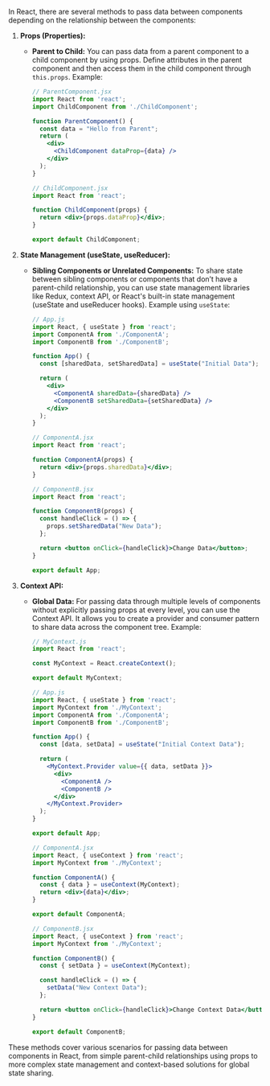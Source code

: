In React, there are several methods to pass data between components depending on the relationship between the components:

1. **Props (Properties):**
   - **Parent to Child:** You can pass data from a parent component to a child component by using props. Define attributes in the parent component and then access them in the child component through `this.props`. Example:
     ```jsx
     // ParentComponent.jsx
     import React from 'react';
     import ChildComponent from './ChildComponent';

     function ParentComponent() {
       const data = "Hello from Parent";
       return (
         <div>
           <ChildComponent dataProp={data} />
         </div>
       );
     }

     // ChildComponent.jsx
     import React from 'react';

     function ChildComponent(props) {
       return <div>{props.dataProp}</div>;
     }

     export default ChildComponent;
     ```

2. **State Management (useState, useReducer):**
   - **Sibling Components or Unrelated Components:** To share state between sibling components or components that don’t have a parent-child relationship, you can use state management libraries like Redux, context API, or React's built-in state management (useState and useReducer hooks). Example using `useState`:
     ```jsx
     // App.js
     import React, { useState } from 'react';
     import ComponentA from './ComponentA';
     import ComponentB from './ComponentB';

     function App() {
       const [sharedData, setSharedData] = useState("Initial Data");

       return (
         <div>
           <ComponentA sharedData={sharedData} />
           <ComponentB setSharedData={setSharedData} />
         </div>
       );
     }

     // ComponentA.jsx
     import React from 'react';

     function ComponentA(props) {
       return <div>{props.sharedData}</div>;
     }

     // ComponentB.jsx
     import React from 'react';

     function ComponentB(props) {
       const handleClick = () => {
         props.setSharedData("New Data");
       };

       return <button onClick={handleClick}>Change Data</button>;
     }

     export default App;
     ```

3. **Context API:**
   - **Global Data:** For passing data through multiple levels of components without explicitly passing props at every level, you can use the Context API. It allows you to create a provider and consumer pattern to share data across the component tree. Example:
     ```jsx
     // MyContext.js
     import React from 'react';

     const MyContext = React.createContext();

     export default MyContext;
     ```

     ```jsx
     // App.js
     import React, { useState } from 'react';
     import MyContext from './MyContext';
     import ComponentA from './ComponentA';
     import ComponentB from './ComponentB';

     function App() {
       const [data, setData] = useState("Initial Context Data");

       return (
         <MyContext.Provider value={{ data, setData }}>
           <div>
             <ComponentA />
             <ComponentB />
           </div>
         </MyContext.Provider>
       );
     }

     export default App;
     ```

     ```jsx
     // ComponentA.jsx
     import React, { useContext } from 'react';
     import MyContext from './MyContext';

     function ComponentA() {
       const { data } = useContext(MyContext);
       return <div>{data}</div>;
     }

     export default ComponentA;
     ```

     ```jsx
     // ComponentB.jsx
     import React, { useContext } from 'react';
     import MyContext from './MyContext';

     function ComponentB() {
       const { setData } = useContext(MyContext);

       const handleClick = () => {
         setData("New Context Data");
       };

       return <button onClick={handleClick}>Change Context Data</button>;
     }

     export default ComponentB;
     ```

These methods cover various scenarios for passing data between components in React, from simple parent-child relationships using props to more complex state management and context-based solutions for global state sharing.